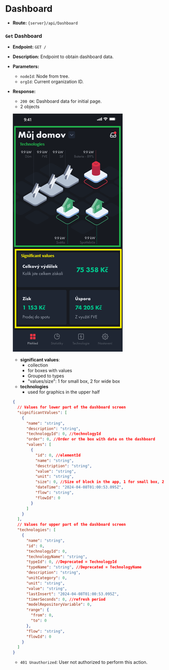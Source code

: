# Dashboard

- **Route:** `{server}/api/Dashboard`

### `Get` Dashboard

- **Endpoint:** `GET /`
- **Description:** Endpoint to obtain dashboard data.
- **Parameters:**

  - `nodeId`: Node from tree.
  - `orgId`: Current organization ID.

- **Response:**

  - `200 OK`: Dashboard data for initial page.
  - 2 objects

  ![Dashboard](../Images/Dashboard.png)

  - **significant values**:
    - collection
    - for boxes with values
    - Grouped to types
    - "values/size": 1 for small box, 2 for wide box
  - **technologies**
    - used for graphics in the upper half

  ```json
  {
    // Values for lower part of the dashboard screen
    "significantValues": [
      {
        "name": "string",
        "description": "string",
        "technologyId": 0, //technologyId
        "order": 0, //Order or the box with data on the dashboard
        "values": [
          {
            "id": 0, //elementId
            "name": "string",
            "desctription": "string",
            "value": "string",
            "unit": "string",
            "size": 0, //Size of block in the app, 1 for small box, 2 for wide box
            "dateTime": "2024-04-08T01:00:53.095Z",
            "flow": "string",
            "flowId": 0
          }
        ]
      }
    ],
    // Values for upper part of the dashboard screen
    "technologies": [
      {
        "name": "string",
        "id": 0,
        "technologyId": 0,
        "technologyName": "string",
        "typeId": 0, //Deprecated = TechnologyId
        "typeName": "string", //Deprecated = TechnologyName
        "description": "string",
        "unitCategory": 0,
        "unit": "string",
        "value": "string",
        "lastInsert": "2024-04-08T01:00:53.095Z",
        "timerSeconds": 0, //refresh period
        "modelRepositoryVariable": 0,
        "range": {
          "from": 0,
          "to": 0
        },
        "flow": "string",
        "flowId": 0
      }
    ]
  }
  ```

  - `401 Unauthorized`: User not authorized to perform this action.

